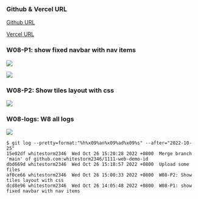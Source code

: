 ### Github & Vercel URL

[Github URL](https://github.com/whitestorm2346/1111-web-demo-18)

[Vercel URL](https://1111-web-demo-18-m55w.vercel.app/)

### W08-P1: show fixed navbar with nav items

![](w08-p1-1.png)

![](w08-p1-2.png)

### W08-P2: Show tiles layout with css

![](w08-p2.png)

### W08-logs: W8 all logs

![](w08-p3.png)

```
$ git log --pretty=format:"%h%x09%an%x09%ad%x09%s" --after="2022-10-25"
15e02df whitestorm2346  Wed Oct 26 15:20:28 2022 +0800  Merge branch 'main' of github.com:whitestorm2346/1111-web-demo-id
dbd669d whitestorm2346  Wed Oct 26 15:18:57 2022 +0800  Upload some files
af0ce66 whitestorm2346  Wed Oct 26 15:00:33 2022 +0800  W08-P2: Show tiles layout with css
dcd8e96 whitestorm2346  Wed Oct 26 14:05:48 2022 +0800  W08-P1: show fixed navbar with nav items
```
